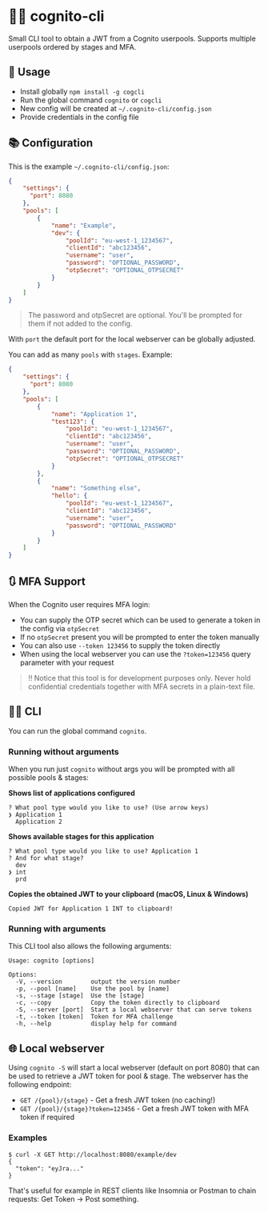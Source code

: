 # :guardsman: cognito-cli

Small CLI tool to obtain a JWT from a Cognito userpools. Supports multiple userpools ordered by stages and MFA.

## :rocket: Usage

- Install globally `npm install -g cogcli`
- Run the global command `cognito` or `cogcli`
- New config will be created at `~/.cognito-cli/config.json`
- Provide credentials in the config file

## :books: Configuration

This is the example `~/.cognito-cli/config.json`:

```JSON
{
    "settings": {
      "port": 8080
    },
    "pools": [
        {
            "name": "Example",
            "dev": {
                "poolId": "eu-west-1_1234567",
                "clientId": "abc123456",
                "username": "user",
                "password": "OPTIONAL_PASSWORD",
                "otpSecret": "OPTIONAL_OTPSECRET"
            }
        }
    ]
}
```

> The password and otpSecret are optional. You'll be prompted for them if not added to the config.

With `port` the default port for the local webserver can be globally adjusted.

You can add as many `pools` with `stages`. Example:

```JSON
{
    "settings": {
      "port": 8080
    },
    "pools": [
        {
            "name": "Application 1",
            "test123": {
                "poolId": "eu-west-1_1234567",
                "clientId": "abc123456",
                "username": "user",
                "password": "OPTIONAL_PASSWORD",
                "otpSecret": "OPTIONAL_OTPSECRET"
            }
        },
        {
            "name": "Something else",
            "hello": {
                "poolId": "eu-west-1_1234567",
                "clientId": "abc123456",
                "username": "user",
                "password": "OPTIONAL_PASSWORD"
            }
        }
    ]
}
```

## :arrows_clockwise: MFA Support

When the Cognito user requires MFA login:

- You can supply the OTP secret which can be used to generate a token in the config via `otpSecret`
- If no `otpSecret` present you will be prompted to enter the token manually
- You can also use `--token 123456` to supply the token directly
- When using the local webserver you can use the `?token=123456` query parameter with your request

> :bangbang:️ Notice that this tool is for development purposes only.
> Never hold confidential credentials together with MFA secrets in a plain-text file.

## :man_technologist: CLI

You can run the global command `cognito`.

### Running without arguments

When you run just `cognito` without args you will be prompted with all possible pools & stages:

**Shows list of applications configured**

```
? What pool type would you like to use? (Use arrow keys)
❯ Application 1
  Application 2
```

**Shows available stages for this application**

```
? What pool type would you like to use? Application 1
? And for what stage?
  dev
❯ int
  prd
```

**Copies the obtained JWT to your clipboard (macOS, Linux & Windows)**

```
Copied JWT for Application 1 INT to clipboard!
```

### Running with arguments

This CLI tool also allows the following arguments:

```
Usage: cognito [options]

Options:
  -V, --version        output the version number
  -p, --pool [name]    Use the pool by [name]
  -s, --stage [stage]  Use the [stage]
  -c, --copy           Copy the token directly to clipboard
  -S, --server [port]  Start a local webserver that can serve tokens
  -t, --token [token]  Token for MFA challenge
  -h, --help           display help for command
```

## :globe_with_meridians: Local webserver

Using `cognito -S` will start a local webserver (default on port 8080) that can be used to retrieve a JWT token for pool & stage.
The webserver has the following endpoint:

- `GET /{pool}/{stage}` - Get a fresh JWT token (no caching!)
- `GET /{pool}/{stage}?token=123456` - Get a fresh JWT token with MFA token if required

### Examples

```
$ curl -X GET http://localhost:8080/example/dev
{
  "token": "eyJra..."
}
```

That's useful for example in REST clients like Insomnia or Postman to chain requests: Get Token -> Post something.
